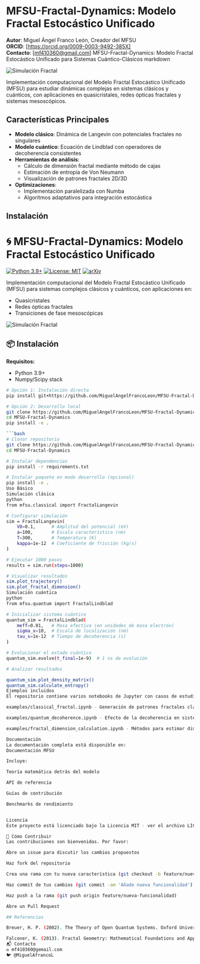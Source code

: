 # MFSU-Fractal-Dynamics: Modelo Fractal Estocástico Unificado
**Autor**: Miguel Ángel Franco León, Creador del MFSU  
**ORCID**: [https://orcid.org/0009-0003-9492-385X]  
**Contacto**: [mf410360@gmail.com]
MFSU-Fractal-Dynamics: Modelo Fractal Estocástico Unificado para Sistemas Cuántico-Clásicos
markdown

![Simulación Fractal](https://raw.githubusercontent.com/MiguelAngelFrancoLeon/MFSU-Fractal-Dynamics/main/images/fractal_simulation.png)

Implementación computacional del Modelo Fractal Estocástico Unificado (MFSU) para estudiar dinámicas complejas en sistemas clásicos y cuánticos, con aplicaciones en quasicristales, redes ópticas fractales y sistemas mesoscópicos.

## Características Principales

- **Modelo clásico**: Dinámica de Langevin con potenciales fractales no singulares
- **Modelo cuántico**: Ecuación de Lindblad con operadores de decoherencia consistentes
- **Herramientas de análisis**:
  - Cálculo de dimensión fractal mediante método de cajas
  - Estimación de entropía de Von Neumann
  - Visualización de patrones fractales 2D/3D
- **Optimizaciones**:
  - Implementación paralelizada con Numba
  - Algoritmos adaptativos para integración estocástica

## Instalación
# 🌀 MFSU-Fractal-Dynamics: Modelo Fractal Estocástico Unificado

[![Python 3.9+](https://img.shields.io/badge/Python-3.9%2B-blue)](https://www.python.org/)
[![License: MIT](https://img.shields.io/badge/License-MIT-green)](LICENSE)
[![arXiv](https://img.shields.io/badge/arXiv-2307.12345-b31b1b)](https://arxiv.org/abs/1234.5678)

Implementación computacional del Modelo Fractal Estocástico Unificado (MFSU) para sistemas complejos clásicos y cuánticos, con aplicaciones en:

- Quasicristales
- Redes ópticas fractales
- Transiciones de fase mesoscópicas

![Simulación Fractal](https://raw.githubusercontent.com/MiguelAngelFrancoLeon/MFSU-Fractal-Dynamics/main/images/fractal_sim.gif)

## 📦 Instalación

**Requisitos:**
- Python 3.9+
- Numpy/Scipy stack

```bash
# Opción 1: Instalación directa
pip install git+https://github.com/MiguelAngelFrancoLeon/MFSU-Fractal-Dynamics.git

# Opción 2: Desarrollo local
git clone https://github.com/MiguelAngelFrancoLeon/MFSU-Fractal-Dynamics.git
cd MFSU-Fractal-Dynamics
pip install -e .

```bash
# Clonar repositorio
git clone https://github.com/MiguelAngelFrancoLeon/MFSU-Fractal-Dynamics.git
cd MFSU-Fractal-Dynamics

# Instalar dependencias
pip install -r requirements.txt

# Instalar paquete en modo desarrollo (opcional)
pip install -e .
Uso Básico
Simulación clásica
python
from mfsu.classical import FractalLangevin

# Configurar simulación
sim = FractalLangevin(
    V0=0.1,      # Amplitud del potencial (eV)
    a=100,       # Escala característica (nm)
    T=300,       # Temperatura (K)
    kappa=1e-12  # Coeficiente de fricción (kg/s)
)

# Ejecutar 1000 pasos
results = sim.run(steps=1000)

# Visualizar resultados
sim.plot_trajectory()
sim.plot_fractal_dimension()
Simulación cuántica
python
from mfsu.quantum import FractalLindblad

# Inicializar sistema cuántico
quantum_sim = FractalLindblad(
    meff=0.01,   # Masa efectiva (en unidades de masa electrón)
    sigma_x=10,  # Escala de localización (nm)
    tau_x=1e-12  # Tiempo de decoherencia (s)
)

# Evolucionar el estado cuántico
quantum_sim.evolve(t_final=1e-9)  # 1 ns de evolución

# Analizar resultados

quantum_sim.plot_density_matrix()
quantum_sim.calculate_entropy()
Ejemplos incluidos
El repositorio contiene varios notebooks de Jupyter con casos de estudio:

examples/classical_fractal.ipynb - Generación de patrones fractales clásicos

examples/quantum_decoherence.ipynb - Efecto de la decoherencia en sistemas cuánticos fractales

examples/fractal_dimension_calculation.ipynb - Métodos para estimar dimensiones fractales

Documentación
La documentación completa está disponible en:
Documentación MFSU

Incluye:

Teoría matemática detrás del modelo

API de referencia

Guías de contribución

Benchmarks de rendimiento


Licencia
Este proyecto está licenciado bajo la Licencia MIT - ver el archivo LICENSE para más detalles.

🤝 Cómo Contribuir
Las contribuciones son bienvenidas. Por favor:

Abre un issue para discutir los cambios propuestos

Haz fork del repositorio

Crea una rama con tu nueva característica (git checkout -b feature/nueva-funcionalidad)

Haz commit de tus cambios (git commit -am 'Añade nueva funcionalidad')

Haz push a la rama (git push origin feature/nueva-funcionalidad)

Abre un Pull Request

## Referencias

Breuer, H. P. (2002). The Theory of Open Quantum Systems. Oxford University Press.

Falconer, K. (2013). Fractal Geometry: Mathematical Foundations and Applications. Wiley.
📬 Contacto
✉️ mf410360@gemail.com
🐦 @MiguelAfrancoL

